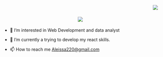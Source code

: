 <img align="right" src="https://visitor-badge.laobi.icu/badge?page_id=AleissaDj.AleissaDj">

<h1 align="center">
  <a href="https://git.io/typing-svg">
    <img src="https://readme-typing-svg.herokuapp.com/?lines=Hello,+There!+👋;+This+is+Abdulaziz+Aleissa....;Nice+to+meet+you+^^&center=true&size=30">
  </a>
</h1>

- 👀 I’m interested in Web Development and data analyst 
- 🌱 I’m currently a trying to develop my react skills.

- 📫 How to reach me Aleissa220@gmail.com

<!---
AleissaDj/AleissaDj is a ✨ special ✨ repository because its `README.md` (this file) appears on your GitHub profile.
You can click the Preview link to take a look at your changes.
--->


